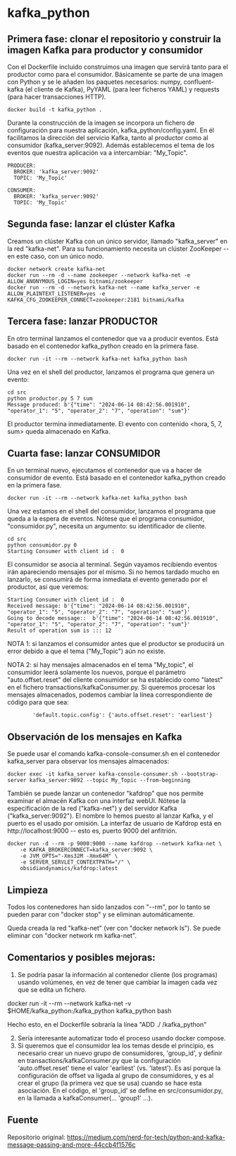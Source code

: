 # kafka_python
## Primera fase: clonar el repositorio y construir la imagen Kafka para productor y consumidor
Con el Dockerfile incluido construimos una imagen que servirá tanto para el productor como para el consumidor. Básicamente se parte de una imagen con Python y se le añaden los paquetes necesarios: numpy, confluent-kafka (el cliente de Kafka), PyYAML (para leer ficheros YAML) y requests (para hacer transacciones HTTP).

```shell
docker build -t kafka_python .
```

Durante la construcción de la imagen se incorpora un fichero de configuración para nuestra aplicación, kafka_python/config.yaml. En él facilitamos la dirección del servicio Kafka, tanto al productor como al consumidor (kafka_server:9092). Además establecemos el tema de los eventos que nuestra aplicación va a intercambiar: "My_Topic". 
```shell
PRODUCER:
  BROKER: 'kafka_server:9092'
  TOPIC: 'My_Topic'

CONSUMER:
  BROKER: 'kafka_server:9092'
  TOPIC: 'My_Topic'
``` 

## Segunda fase: lanzar el clúster Kafka 
Creamos un clúster Kafka con un único servidor, llamado "kafka_server" en la red "kafka-net". Para su funcionamiento necesita un clúster ZooKeeper -- en este caso, con un único nodo.

```shell
docker network create kafka-net
docker run --rm -d --name zookeeper --network kafka-net -e ALLOW_ANONYMOUS_LOGIN=yes bitnami/zookeeper
docker run --rm -d --network kafka-net --name kafka_server -e ALLOW_PLAINTEXT_LISTENER=yes -e KAFKA_CFG_ZOOKEEPER_CONNECT=zookeeper:2181 bitnami/kafka
```

## Tercera fase: lanzar PRODUCTOR
En otro terminal lanzamos el contenedor que va a producir eventos. Está basado en el contenedor kafka_python creado en la primera fase.

```shell
docker run -it --rm --network kafka-net kafka_python bash
```
Una vez en el shell del productor, lanzamos el programa que genera un evento:

```shell
cd src
python productor.py 5 7 sum
Message produced: b'{"time": "2024-06-14 08:42:56.001910", "operator_1": "5", "operator_2": "7", "operation": "sum"}'
```
El productor termina inmediatamente. El evento con contenido <hora, 5, 7, sum> queda almacenado en Kafka.

## Cuarta fase: lanzar CONSUMIDOR
En un terminal nuevo, ejecutamos el contenedor que va a hacer de consumidor de evento. Está basado en el contenedor kafka_python creado en la primera fase.

```shell
docker run -it --rm --network kafka-net kafka_python bash
```
Una vez estamos en el shell del consumidor, lanzamos el programa que queda a la espera de eventos. Nótese que el programa consumidor, "consumidor.py", necesita un argumento: su identificador de cliente. 

```shell
cd src
python consumidor.py 0
Starting Consumer with client id :  0
```
El consumidor se asocia al terminal. Según vayamos recibiendo eventos irán apareciendo mensajes por el mismo. Si no hemos tardado mucho en lanzarlo, se consumirá de forma inmediata el evento generado por el productor, así que veremos:

```shell
Starting Consumer with client id :  0
Received message: b'{"time": "2024-06-14 08:42:56.001910", "operator_1": "5", "operator_2": "7", "operation": "sum"}'
Going to decode message::  b'{"time": "2024-06-14 08:42:56.001910", "operator_1": "5", "operator_2": "7", "operation": "sum"}'
Result of operation sum is ::: 12
```
NOTA 1: si lanzamos el consumidor antes que el productor se producirá un error debido a que el tema ("My_Topic") aún no existe. 

NOTA 2: si hay mensajes almacenados en el tema "My_topic", el consumidor leerá solamente los nuevos, porque el parámetro "auto.offset.reset" del cliente consumidor se ha establecido como "latest" en el fichero transactions/kafkaConsumer.py. Si queremos procesar los mensajes almacenados, podemos cambiar la línea correspondiente de código para que sea:
```
        'default.topic.config': {'auto.offset.reset': 'earliest'}
```

## Observación de los mensajes en Kafka
Se puede usar el comando kafka-console-consumer.sh en el contenedor kafka_server para observar los mensajes almacenados:
```shell
docker exec -it kafka_server kafka-console-consumer.sh --bootstrap-server kafka_server:9092 --topic My_Topic --from-beginning
```

También se puede lanzar un contenedor "kafdrop" que nos permite examinar el almacén Kafka con una interfaz webUI. Nótese la especificación de la red ("kafka-net") y del servidor Kafka ("kafka_server:9092"). El nombre lo hemos puesto al lanzar Kafka, y el puerto es el usado por omisión. La interfaz de usuario de Kafdrop está en http://localhost:9000 -- esto es, puerto 9000 del anfitrión. 

```shell
docker run -d --rm -p 9000:9000 --name kafdrop --network kafka-net \
    -e KAFKA_BROKERCONNECT=kafka_server:9092 \
    -e JVM_OPTS="-Xms32M -Xmx64M" \
    -e SERVER_SERVLET_CONTEXTPATH="/" \
    obsidiandynamics/kafdrop:latest
```
## Limpieza
Todos los contenedores han sido lanzados con "--rm", por lo tanto se pueden parar con "docker stop" y se eliminan automáticamente. 

Queda creada la red "kafka-net" (ver con "docker network ls"). Se puede eliminar con "docker network rm kafka-net". 

## Comentarios y posibles mejoras:

1. Se podría pasar la información al contenedor cliente (los programas) usando volúmenes, en vez de tener que cambiar la imagen cada vez que se edita un fichero.  

docker run -it --rm --network kafka-net -v $HOME/kafka_python:/kafka_python kafka_python bash

Hecho esto, en el Dockerfile sobraría la línea "ADD ./ /kafka_python"

2. Sería interesante automatizar todo el proceso usando docker compose.
3. Si queremos que el consumidor lea los temas desde el principio, es necesario crear un nuevo grupo de consumidores, 'group_id', y definir en transactions/kafkaConsumer.py que la configuración 'auto.offset.reset' tiene el valor 'earliest' (vs. 'latest'). Es así porque la configuración de offset va ligada al grupo de consumidores, y es al crear el grupo (la primera vez que se usa) cuando se hace esta asociación. En el código, el 'group_id' se define en src/consumidor.py, en la llamada a kafkaConsumer(... 'group1' ...).
 
## Fuente
Repositorio original: https://medium.com/nerd-for-tech/python-and-kafka-message-passing-and-more-44ccb4f1576c 


